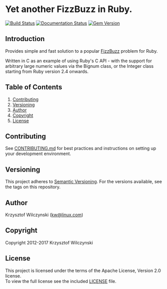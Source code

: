 # Yet another FizzBuzz in Ruby.

[![Build Status](https://travis-ci.org/kwilczynski/ruby-fizzbuzz.svg)](https://travis-ci.org/kwilczynski/ruby-fizzbuzz)
[![Documentation Status](https://inch-ci.org/github/kwilczynski/ruby-fizzbuzz.svg)](https://inch-ci.org/github/kwilczynski/ruby-fizzbuzz)
[![Gem Version](https://badge.fury.io/rb/ruby-fizzbuzz.svg)](http://badge.fury.io/rb/ruby-fizzbuzz)

## Introduction

Provides simple and fast solution to a popular [FizzBuzz](https://en.wikipedia.org/wiki/FizzBuzz) 
problem for Ruby.

Written in C as an example of using Ruby's C API - with the support for
arbitrary large numeric values via the Bignum class, or the Integer class
starting from Ruby version 2.4 onwards.

## Table of Contents

1. [Contributing](#contributing)
2. [Versioning](#versioning)
3. [Author](#author)
4. [Copyright](#copyright)
5. [License](#license)

## Contributing

See [CONTRIBUTING.md](CONTRIBUTING.md) for best practices and instructions on
setting up your development environment.

## Versioning

This project adheres to [Semantic Versioning](http://semver.org/spec/v2.0.0.html).
For the versions available, see the tags on this repository.

## Author

Krzysztof Wilczynski (<kw@linux.com>)

## Copyright

Copyright 2012-2017 Krzysztof Wilczynski

## License

This project is licensed under the terms of the Apache License, Version 2.0 license.   
To view the full license see the included [LICENSE](LICENSE) file.
